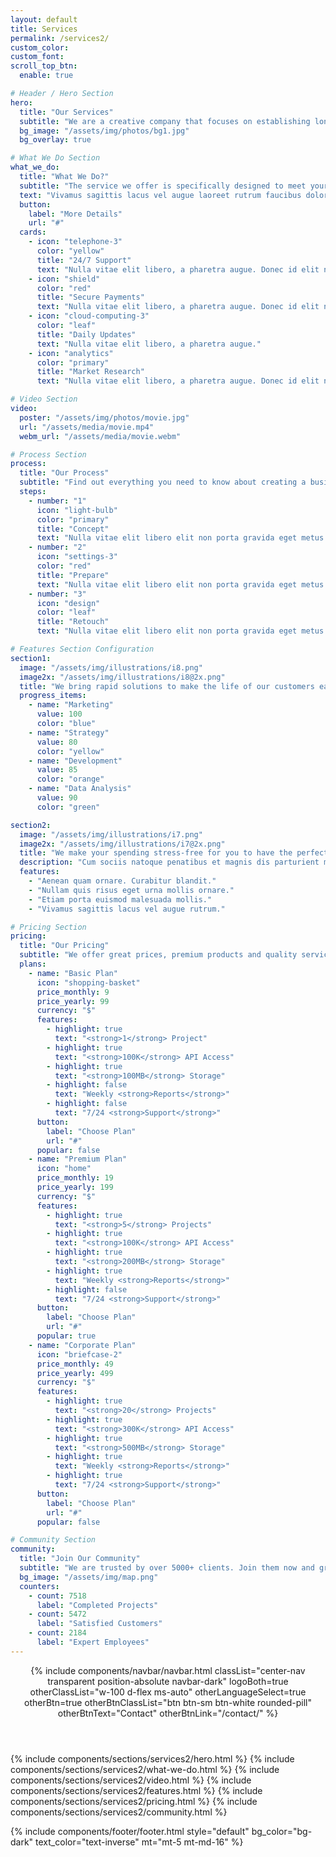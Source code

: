 ```yaml
---
layout: default
title: Services
permalink: /services2/
custom_color:
custom_font: 
scroll_top_btn:
  enable: true

# Header / Hero Section
hero:
  title: "Our Services"
  subtitle: "We are a creative company that focuses on establishing long-term relationships with customers."
  bg_image: "/assets/img/photos/bg1.jpg"
  bg_overlay: true

# What We Do Section
what_we_do:
  title: "What We Do?"
  subtitle: "The service we offer is specifically designed to meet your needs."
  text: "Vivamus sagittis lacus vel augue laoreet rutrum faucibus dolor auctor. Maecenas sed diam eget risus varius blandit sit amet non magna. Maecenas faucibus mollis interdum. Praesent commodo cursus magna, vel scelerisque nisl consectetur et."
  button:
    label: "More Details"
    url: "#"
  cards:
    - icon: "telephone-3"
      color: "yellow"
      title: "24/7 Support"
      text: "Nulla vitae elit libero, a pharetra augue. Donec id elit non mi porta."
    - icon: "shield"
      color: "red"
      title: "Secure Payments"
      text: "Nulla vitae elit libero, a pharetra augue. Donec id elit non mi porta."
    - icon: "cloud-computing-3"
      color: "leaf"
      title: "Daily Updates"
      text: "Nulla vitae elit libero, a pharetra augue."
    - icon: "analytics"
      color: "primary"
      title: "Market Research"
      text: "Nulla vitae elit libero, a pharetra augue. Donec id elit non mi porta gravida at eget."

# Video Section
video:
  poster: "/assets/img/photos/movie.jpg"
  url: "/assets/media/movie.mp4"
  webm_url: "/assets/media/movie.webm"

# Process Section
process:
  title: "Our Process"
  subtitle: "Find out everything you need to know about creating a business process model"
  steps:
    - number: "1"
      icon: "light-bulb"
      color: "primary"
      title: "Concept"
      text: "Nulla vitae elit libero elit non porta gravida eget metus cras."
    - number: "2"
      icon: "settings-3"
      color: "red"
      title: "Prepare"
      text: "Nulla vitae elit libero elit non porta gravida eget metus cras."
    - number: "3"
      icon: "design"
      color: "leaf"
      title: "Retouch"
      text: "Nulla vitae elit libero elit non porta gravida eget metus cras."

# Features Section Configuration
section1:
  image: "/assets/img/illustrations/i8.png"
  image2x: "/assets/img/illustrations/i8@2x.png"
  title: "We bring rapid solutions to make the life of our customers easier."
  progress_items:
    - name: "Marketing"
      value: 100
      color: "blue"
    - name: "Strategy"
      value: 80
      color: "yellow"
    - name: "Development"
      value: 85
      color: "orange"
    - name: "Data Analysis"
      value: 90
      color: "green"

section2:
  image: "/assets/img/illustrations/i7.png"
  image2x: "/assets/img/illustrations/i7@2x.png"
  title: "We make your spending stress-free for you to have the perfect control."
  description: "Cum sociis natoque penatibus et magnis dis parturient montes, nascetur ridiculus mus. Cras justo odio, dapibus ac facilisis in, egestas eget quam. Praesent commodo cursus magna, vel scelerisque nisl consectetur et."
  features:
    - "Aenean quam ornare. Curabitur blandit."
    - "Nullam quis risus eget urna mollis ornare."
    - "Etiam porta euismod malesuada mollis."
    - "Vivamus sagittis lacus vel augue rutrum."

# Pricing Section
pricing:
  title: "Our Pricing"
  subtitle: "We offer great prices, premium products and quality service for your business."
  plans:
    - name: "Basic Plan"
      icon: "shopping-basket"
      price_monthly: 9
      price_yearly: 99
      currency: "$"
      features:
        - highlight: true
          text: "<strong>1</strong> Project"
        - highlight: true
          text: "<strong>100K</strong> API Access"
        - highlight: true
          text: "<strong>100MB</strong> Storage"
        - highlight: false
          text: "Weekly <strong>Reports</strong>"
        - highlight: false
          text: "7/24 <strong>Support</strong>"
      button:
        label: "Choose Plan"
        url: "#"
      popular: false
    - name: "Premium Plan"
      icon: "home"
      price_monthly: 19
      price_yearly: 199
      currency: "$"
      features:
        - highlight: true
          text: "<strong>5</strong> Projects"
        - highlight: true
          text: "<strong>100K</strong> API Access"
        - highlight: true
          text: "<strong>200MB</strong> Storage"
        - highlight: true
          text: "Weekly <strong>Reports</strong>"
        - highlight: false
          text: "7/24 <strong>Support</strong>"
      button:
        label: "Choose Plan"
        url: "#"
      popular: true
    - name: "Corporate Plan"
      icon: "briefcase-2"
      price_monthly: 49
      price_yearly: 499
      currency: "$"
      features:
        - highlight: true
          text: "<strong>20</strong> Projects"
        - highlight: true
          text: "<strong>300K</strong> API Access"
        - highlight: true
          text: "<strong>500MB</strong> Storage"
        - highlight: true
          text: "Weekly <strong>Reports</strong>"
        - highlight: true
          text: "7/24 <strong>Support</strong>"
      button:
        label: "Choose Plan"
        url: "#"
      popular: false

# Community Section
community:
  title: "Join Our Community"
  subtitle: "We are trusted by over 5000+ clients. Join them now and grow your business."
  bg_image: "/assets/img/map.png"
  counters:
    - count: 7518
      label: "Completed Projects"
    - count: 5472
      label: "Satisfied Customers"
    - count: 2184
      label: "Expert Employees"
---
```

<div class="content-wrapper">
<header class="wrapper bg-soft-primary">
{% include components/navbar/navbar.html 
    classList="center-nav transparent position-absolute navbar-dark"
    logoBoth=true
    otherClassList="w-100 d-flex ms-auto"
    otherLanguageSelect=true
    otherBtn=true
    otherBtnClassList="btn btn-sm btn-white rounded-pill"
    otherBtnText="Contact"
    otherBtnLink="/contact/"
%}
</header>
<!-- /header -->

{% include components/sections/services2/hero.html %}
{% include components/sections/services2/what-we-do.html %}
{% include components/sections/services2/video.html %}
{% include components/sections/services2/features.html %}
{% include components/sections/services2/pricing.html %}
{% include components/sections/services2/community.html %}

{% include components/footer/footer.html 
  style="default"
  bg_color="bg-dark"
  text_color="text-inverse"
  mt="mt-5 mt-md-16"
%}
</div>
